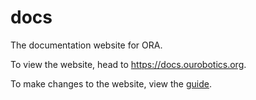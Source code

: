 # docs

The documentation website for ORA.

To view the website, head to https://docs.ourobotics.org.

To make changes to the website, view the [guide](https://docs.ourobotics.org/guide).